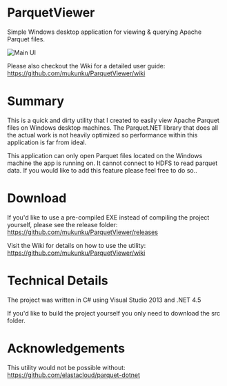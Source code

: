 # ParquetViewer
Simple Windows desktop application for viewing & querying Apache Parquet files. 

![Main UI](https://github.com/mukunku/ParquetViewer/blob/master/wiki_images/main_screenshot3.png)

Please also checkout the Wiki for a detailed user guide: https://github.com/mukunku/ParquetViewer/wiki

# Summary
This is a quick and dirty utility that I created to easily view Apache Parquet files on Windows desktop machines. 
The Parquet.NET library that does all the actual work is not heavily optimized so performance within this application
is far from ideal.

This application can only open Parquet files located on the Windows machine the app is running on. It cannot connect to HDFS to read parquet data. If you would like to add this feature please feel free to do so..

# Download
If you'd like to use a pre-compiled EXE instead of compiling the project yourself, please see the release folder: https://github.com/mukunku/ParquetViewer/releases

Visit the Wiki for details on how to use the utility: https://github.com/mukunku/ParquetViewer/wiki

# Technical Details
The project was written in C# using Visual Studio 2013 and .NET 4.5

If you'd like to build the project yourself you only need to download the src folder.

# Acknowledgements
This utility would not be possible without: https://github.com/elastacloud/parquet-dotnet
